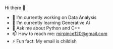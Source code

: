 Hi there 👋

- 🔭 I’m currently working on Data Analysis
- 🌱 I’m currently learning  Generative AI
- 💬 Ask me about Python and C++
- 📫 How to reach me: mirpince120@gmail.com
- ⚡ Fun fact: My email is childish


 
